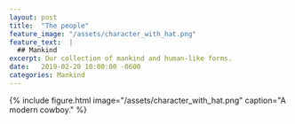 ```yaml
---
layout: post
title:  "The people"
feature_image: "/assets/character_with_hat.png"
feature_text:  |
  ## Mankind
excerpt: Our collection of mankind and human-like forms.
date:   2019-02-20 10:00:00 -0600
categories: Mankind
---
```


{% include figure.html image="/assets/character_with_hat.png" caption="A modern cowboy." %}
